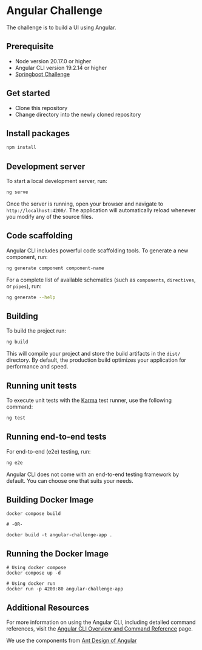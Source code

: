 # Angular Challenge

The challenge is to build a UI using Angular.

## Prerequisite

* Node version 20.17.0 or higher
* Angular CLI version 19.2.14 or higher
* [Springboot Challenge](https://github.com/ytpor/angular-challenge)

## Get started

* Clone this repository
* Change directory into the newly cloned repository

## Install packages

```bash
npm install
```

## Development server

To start a local development server, run:

```bash
ng serve
```

Once the server is running, open your browser and navigate to `http://localhost:4200/`. The application will automatically reload whenever you modify any of the source files.

## Code scaffolding

Angular CLI includes powerful code scaffolding tools. To generate a new component, run:

```bash
ng generate component component-name
```

For a complete list of available schematics (such as `components`, `directives`, or `pipes`), run:

```bash
ng generate --help
```

## Building

To build the project run:

```bash
ng build
```

This will compile your project and store the build artifacts in the `dist/` directory. By default, the production build optimizes your application for performance and speed.

## Running unit tests

To execute unit tests with the [Karma](https://karma-runner.github.io) test runner, use the following command:

```bash
ng test
```

## Running end-to-end tests

For end-to-end (e2e) testing, run:

```bash
ng e2e
```

Angular CLI does not come with an end-to-end testing framework by default. You can choose one that suits your needs.

## Building Docker Image

```
docker compose build

# -OR-

docker build -t angular-challenge-app .
```

## Running the Docker Image

```
# Using docker compose
docker compose up -d
```

```
# Using docker run
docker run -p 4200:80 angular-challenge-app
```

## Additional Resources

For more information on using the Angular CLI, including detailed command references, visit the [Angular CLI Overview and Command Reference](https://angular.dev/tools/cli) page.

We use the components from [Ant Design of Angular](https://ng.ant.design/docs/introduce/en)
